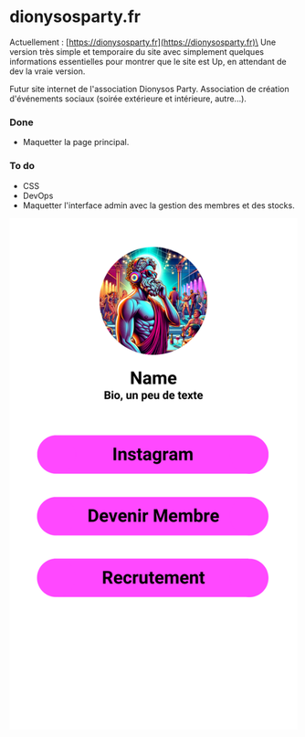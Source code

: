 # dionysosparty.fr
Actuellement : [https://dionysosparty.fr](https://dionysosparty.fr)\
Une version très simple et temporaire du site avec simplement quelques informations essentielles pour montrer que le site est Up, en attendant de dev la vraie version.

Futur site internet de l'association Dionysos Party. Association de création d'événements sociaux (soirée extérieure et intérieure, autre...).

### Done
- Maquetter la page principal.

### To do
- CSS
- DevOps
- Maquetter l'interface admin avec la gestion des membres et des stocks.

![Image maquette brouillon](https://github.com/aygame101/dionysosparty.fr/blob/main/maquette-site-internet.png)
